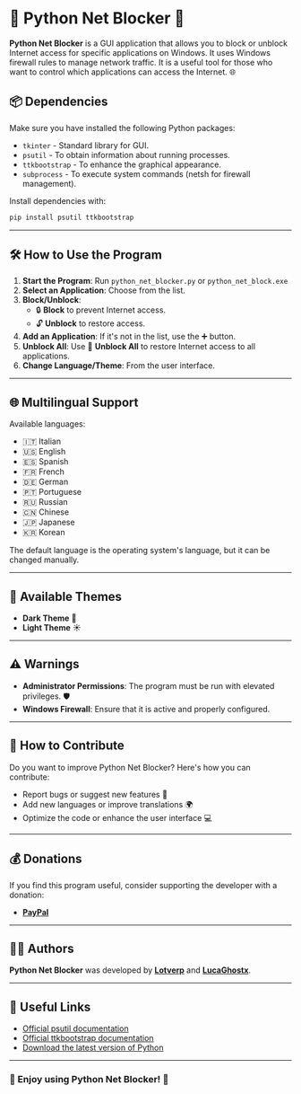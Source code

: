 # 🐍 Python Net Blocker 🚫

**Python Net Blocker** is a GUI application that allows you to block or unblock Internet access for specific applications on Windows. It uses Windows firewall rules to manage network traffic. It is a useful tool for those who want to control which applications can access the Internet. 🌐

## 📦 Dependencies

Make sure you have installed the following Python packages:

- `tkinter` - Standard library for GUI.
- `psutil` - To obtain information about running processes.
- `ttkbootstrap` - To enhance the graphical appearance.
- `subprocess` - To execute system commands (netsh for firewall management).

Install dependencies with:

```bash
pip install psutil ttkbootstrap
```

---

## 🛠️ How to Use the Program

1. **Start the Program**: Run `python_net_blocker.py` or `python_net_block.exe`
2. **Select an Application**: Choose from the list.
3. **Block/Unblock**:
   - 🔒 **Block** to prevent Internet access.
   - 🔓 **Unblock** to restore access.
4. **Add an Application**: If it's not in the list, use the ➕ button.
5. **Unblock All**: Use 🚫 **Unblock All** to restore Internet access to all applications.
6. **Change Language/Theme**: From the user interface.

---

## 🌐 Multilingual Support

Available languages:

- 🇮🇹 Italian
- 🇺🇸 English
- 🇪🇸 Spanish
- 🇫🇷 French
- 🇩🇪 German
- 🇵🇹 Portuguese
- 🇷🇺 Russian
- 🇨🇳 Chinese
- 🇯🇵 Japanese
- 🇰🇷 Korean

The default language is the operating system's language, but it can be changed manually.

---

## 🎨 Available Themes

- **Dark Theme** 🌙
- **Light Theme** ☀️

---

## ⚠️ Warnings

- **Administrator Permissions**: The program must be run with elevated privileges. 🛡️
- **Windows Firewall**: Ensure that it is active and properly configured.

---

## 🚀 How to Contribute

Do you want to improve Python Net Blocker? Here's how you can contribute:

- Report bugs or suggest new features 🐛
- Add new languages or improve translations 🌍
- Optimize the code or enhance the user interface 💻

---

## 💰 Donations

If you find this program useful, consider supporting the developer with a donation:

- [**PayPal**](https://paypal.me/GabrielPolverini)

---

## 👨‍💻 Authors

**Python Net Blocker** was developed by **[Lotverp](https://github.com/Lotverp)** and **[LucaGhostx](https://github.com/LucaGhostX)**.

---

## 🔗 Useful Links

- [Official psutil documentation](https://psutil.readthedocs.io/)
- [Official ttkbootstrap documentation](https://ttkbootstrap.readthedocs.io/)
- [Download the latest version of Python](https://www.python.org/downloads/)

---

### 🚀 Enjoy using Python Net Blocker! 🎉

